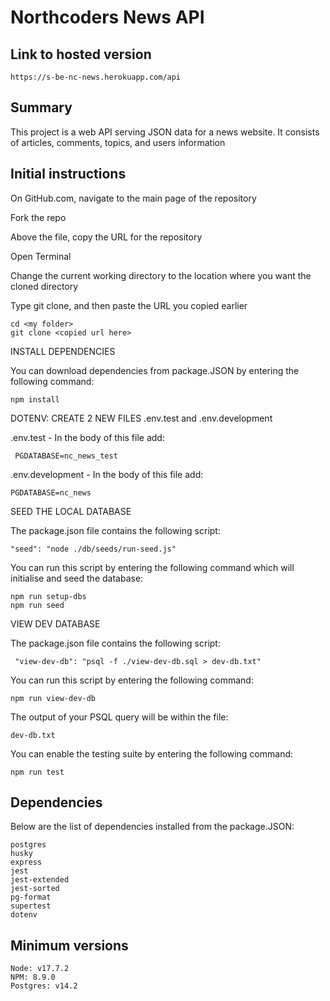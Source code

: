 # Northcoders News API

## Link to hosted version

```
https://s-be-nc-news.herokuapp.com/api
```

## Summary

This project is a web API serving JSON data for a news website.
It consists of articles, comments, topics, and users information

## Initial instructions

On GitHub.com, navigate to the main page of the repository

Fork the repo

Above the file, copy the URL for the repository

Open Terminal

Change the current working directory to the location where you want the cloned directory

Type git clone, and then paste the URL you copied earlier

```
cd <my folder>
git clone <copied url here>
```

INSTALL DEPENDENCIES

You can download dependencies from package.JSON by entering the following command:

```
npm install
```

DOTENV: CREATE 2 NEW FILES
.env.test and .env.development

.env.test - In the body of this file add:

```
 PGDATABASE=nc_news_test

```

.env.development - In the body of this file add:

```
PGDATABASE=nc_news
```

SEED THE LOCAL DATABASE

The package.json file contains the following script:

```
"seed": "node ./db/seeds/run-seed.js"
```

You can run this script by entering the following command which will initialise and seed the database:

```
npm run setup-dbs
npm run seed
```

VIEW DEV DATABASE

The package.json file contains the following script:

```
 "view-dev-db": "psql -f ./view-dev-db.sql > dev-db.txt"
```

You can run this script by entering the following command:

```
npm run view-dev-db
```

The output of your PSQL query will be within the file:

```
dev-db.txt
```

You can enable the testing suite by entering the following command:

```
npm run test
```

## Dependencies

Below are the list of dependencies installed from the package.JSON:

```
postgres
husky
express
jest
jest-extended
jest-sorted
pg-format
supertest
dotenv
```

## Minimum versions

```
Node: v17.7.2
NPM: 8.9.0
Postgres: v14.2
```
